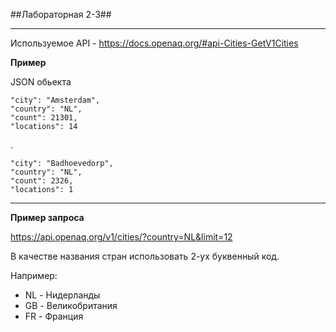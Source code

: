 ##Лабораторная 2-3##
***

Используемое API - https://docs.openaq.org/#api-Cities-GetV1Cities

**Пример** 

JSON обьекта



    "city": "Amsterdam",
    "country": "NL",
    "count": 21301,
    "locations": 14
  .

    "city": "Badhoevedorp",
    "country": "NL",
    "count": 2326,
    "locations": 1
 



***
**Пример запроса**

https://api.openaq.org/v1/cities/?country=NL&limit=12

В качестве названия стран использовать 2-ух буквенный код.

Например:

* NL - Нидерланды
* GB - Великобритания
* FR - Франция

